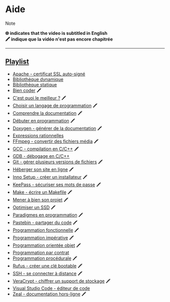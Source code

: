# Aide

> [!NOTE]
> **🌐 indicates that the video is subtitled in English**<br>
> **🖍 indique que la vidéo n'est pas encore chapitrée**

---

## [Playlist](https://www.youtube.com/playlist?list=PLrSOXFDHBtfEwFMZ1YIXgUqOFODGyo7tB)

+ [Apache - certificat SSL auto-signé](https://www.youtube.com/watch?v=iamsyYFCH70)
+ [Bibliothèque dynamique](https://www.youtube.com/watch?v=pKOJFZN_HUk)
+ [Bibliothèque statique](https://www.youtube.com/watch?v=osxzRLjHDNY)
+ [Bien coder](https://www.youtube.com/watch?v=bcY5gF5byrg) 🖍
+ [C'est quoi le meilleur ?](https://www.youtube.com/watch?v=YLR_rMc0Rps) 🖍
+ [Choisir un langage de programmation](https://www.youtube.com/watch?v=h8I7vhChquw) 🖍
+ [Comprendre la documentation](https://www.youtube.com/watch?v=ogo4_Y1fvT0) 🖍
+ [Débuter en programmation](https://www.youtube.com/watch?v=aBJ8wYiV9FQ) 🖍
+ [Doxygen - générer de la documentation](https://www.youtube.com/watch?v=3uAuexgarD4) 🖍
+ [Expressions rationnelles](https://www.youtube.com/watch?v=f3QwwnvSQ50)
+ [FFmpeg - convertir des fichiers média](https://www.youtube.com/watch?v=gIZzxPgilCA) 🖍
+ [GCC - compilation en C/C++](https://www.youtube.com/watch?v=gr44z0Fyx_Y) 🖍
+ [GDB - débogage en C/C++](https://www.youtube.com/watch?v=uEYlttTe3jE)
+ [Git - gérer plusieurs versions de fichiers](https://www.youtube.com/watch?v=CEb_JM_hsFw&) 🖍
+ [Héberger son site en ligne](https://www.youtube.com/watch?v=mXVacXSTns8) 🖍
+ [Inno Setup - créer un installateur](https://www.youtube.com/watch?v=ormsdIk_Uhw) 🖍
+ [KeePass - sécuriser ses mots de passe](https://www.youtube.com/watch?v=oG3QSXRCuvE) 🖍
+ [Make - écrire un Makefile](https://www.youtube.com/watch?v=-riHEHGP2DU) 🖍
+ [Mener à bien son projet](https://www.youtube.com/watch?v=Jtoag3KUMMw) 🖍
+ [Optimiser un SSD](https://www.youtube.com/watch?v=6k3f72d9UXQ) 🖍
+ [Paradigmes en programmation](https://www.youtube.com/watch?v=5D7Shf9nG0Q) 🖍
+ [Pastebin - partager du code](https://www.youtube.com/watch?v=brvwCwfF0U0) 🖍
+ [Programmation fonctionnelle](https://www.youtube.com/watch?v=UA7JdE7Z28I) 🖍
+ [Programmation impérative](https://www.youtube.com/watch?v=UlQObyHkfGo) 🖍
+ [Programmation orientée objet](https://www.youtube.com/watch?v=5j5z9BJCAW8) 🖍
+ [Programmation par contrat](https://www.youtube.com/watch?v=VpMawX9jIj0)
+ [Programmation procédurale](https://www.youtube.com/watch?v=vLw3YfIwpgU) 🖍
+ [Rufus - créer une clé bootable](https://www.youtube.com/watch?v=-wffj0kEqQg) 🖍
+ [SSH - se connecter à distance](https://www.youtube.com/watch?v=XUE6v4ZgvJ8) 🖍
+ [VeraCrypt - chiffrer un support de stockage](https://www.youtube.com/watch?v=_hP3_vmVRWc) 🖍
+ [Visual Studio Code - éditeur de code](https://www.youtube.com/watch?v=eQUsUq_2AQU)
+ [Zeal - documentation hors-ligne](https://www.youtube.com/watch?v=PmgO42dod7E) 🖍
